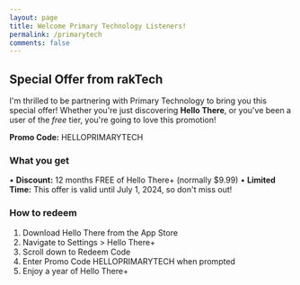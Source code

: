 ```yaml
---
layout: page
title: Welcome Primary Technology Listeners!
permalink: /primarytech
comments: false
---
```


## Special Offer from rakTech
I'm thrilled to be partnering with Primary Technology to bring you this special offer! Whether you're just discovering **Hello There**, or you've been a user of the *free* tier, you're going to love this promotion! 

**Promo Code:** HELLOPRIMARYTECH

### What you get
• **Discount:** 12 months FREE of Hello There+ (normally $9.99)
• **Limited Time:** This offer is valid until July 1, 2024, so don't miss out!

### How to redeem
1. Download Hello There from the App Store
2. Navigate to Settings > Hello There+
3. Scroll down to Redeem Code
4. Enter Promo Code HELLOPRIMARYTECH when prompted
5. Enjoy a year of Hello There+


